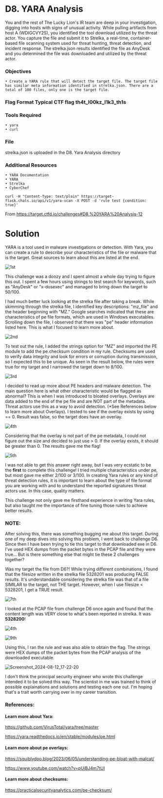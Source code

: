 # D8. YARA Analysis

You and the rest of The Lucky Lion's IR team are deep in your investigation, digging into hosts with signs of unusual activity. While pulling artifacts from host A (WDIGCVY2S), you identified the tool download utilized by the threat actor. You capture the file and submit it to Strelka, a real-time, container-based file scanning system used for threat hunting, threat detection, and incident response. The strelka.json results identified the file as AnyDesk and you determined the file was downloaded and utilized by the threat actor.
### Objectives
	• Create a YARA rule that will detect the target file. The target file has similar meta information identified in strelka.json. There are a total of 100 files, only one is the target file.
### Flag Format Typical CTF flag th4t_l00kz_l1k3_th1s
### Tools Required
	• yara
	• curl
### File
strelka.json is uploaded in the D8. Yara Analysis directory
### Additional Resources
	• YARA Documentation
	• YARA
	• Strelka
	• CyberChef
 ```
curl -H "Content-Type: text/plain" https://target-flask.chals.io/api/v1/yara-scan -X POST -d 'rule test {condition: true}'
```
From <https://target.ctfd.io/challenges#D8.%20YARA%20Analysis-12> 

# Solution

YARA is a tool used in malware investigations  or detection. With Yara, you can create a rule to describe your characteristics of the file or malware that is the target. Great sources to learn about this are listed at the end. 

![1st](https://github.com/user-attachments/assets/807c6a2e-49e4-4507-99c6-95456e17c71d)


This challenge was a doozy and I spent almost a whole day trying to figure this out. I spent a few hours using strings to test search for keywords, such as "AnyDesk" or "x-dosexec" and managed to bring down the target to 50/100. 

I had much better luck looking at the strelka file after taking a break. While skimming through the strelka file, I identified key descriptions: "mz_file" and the header beginning with "MZ." Google searches indicated that these are characteristics of pe file formats, which are used in Windows executables. Scrolling down the file,  I observed that there was "pe" header information listed here. This is what I focused to learn more about. 

![2nd](https://github.com/user-attachments/assets/e3ee5bad-5ff6-4bda-92c1-e2a4e3dde73d)


To test out the rule, I added the strings option  for "MZ" and imported the PE module to add the pe.checksum condition in my rule. Checksums are used to verify data integrity and look for errors or corruption during transmission, so I expected this to be unique. As seen in the result below, the rules were true for my target and I narrowed the target down to 8/100. 

![3rd](https://github.com/user-attachments/assets/0436ed81-5979-4a71-b901-77ee8fe389fe)


I decided to read up more about PE headers and malware detection. The main question here is what other characteristic would be flagged as abnormal?  This is when I was introduced to bloated overlays. Overlays are data added to the end of the pe file and are NOT part of the metadata. Threat actors use this as a way to avoid detection. (*See References below to learn more about Overlays). I tested to see if the overlay exists by using == 0. Result was false, so the target does have an overlay. 

![4th](https://github.com/user-attachments/assets/a3735b6c-5f93-4d81-9cf2-9eb7e0264524)


Considering that the overlay is not part of the pe metadata, I could not figure out the size and decided to just use > 0. If the overlay exists, it should be greater than 0. The results gave me the flag! 

![5th](https://github.com/user-attachments/assets/663da848-ad9d-4b88-86dd-538af3773bea)


I was not able to get this answer right away, but I was very ecstatic to be the **first** to complete this challenge! I tried multiple characteristics under pe, but most gave me either 2/100 or 3/100. In creating Yara rules or any kind of threat detection rules, it is important to learn about the type of file format you are working with and to understand the reported signatures threat actors use. In this case, quality matters. 

This challenge not only gave me firsthand experience in writing Yara rules, but also taught me the importance of fine tuning those rules to achieve better results. 



### NOTE:

After solving this, there was something bugging me about this target. During one of my deep dives into solving this problem, I went back to challenge D6. Since then I have been trying to tie this target to that downloaded exe in D6. I've used HEX dumps from the packet bytes in the PCAP file and they were true... But is there something else that might tie these 2 challenges together? 

Was my target the file from D6?! While trying different combinations, I found that the filesize written in the strelka file 5328201 was producing FALSE results. It's understandable considering the strelka file was that of a file SIMILAR to the target, not THE target. However, when I use filesize < 5328201, I get a TRUE result. 
 

![7th](https://github.com/user-attachments/assets/bc02c704-bebd-49b5-9140-a59c1648fe16)

I looked at the PCAP file from challenge D6 once again and found that the content length was VERY close to what's been reported in strelka. It was **5328200**! 

![4th](https://github.com/user-attachments/assets/409248dc-cb64-4e70-a2a0-8acf42336532)

![9th](https://github.com/user-attachments/assets/5155224a-f9c8-496f-b8e3-622e119e9619)

Using this, I ran the rule and was also able to obtain the flag. The strings were HEX dumps of the packet bytes from the PCAP analysis of the downloaded executable. 

![Screenshot_2024-08-12_17-22-20](https://github.com/user-attachments/assets/1c175c8c-e510-4f03-a229-04e913c63a09)


I don't think the principal security engineer who wrote this challenge intended it to be solved this way. The scientist in me was trained to think of possible explainations and solutions and testing each one out. I'm hoping that's a trait worth carrying over in my career transition. 

### References:

#### Learn more about Yara:

https://github.com/VirusTotal/yara/tree/master

https://yara.readthedocs.io/en/stable/modules/pe.html

#### Learn more about pe overlays:

https://squiblydoo.blog/2023/06/05/understanding-pe-bloat-with-malcat/ 

https://www.youtube.com/watch?v=pUjBJ4m7tUI

#### Learn more about checksums:

https://practicalsecurityanalytics.com/pe-checksum/
